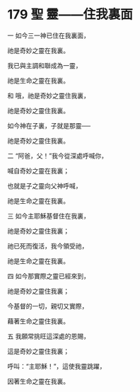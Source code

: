 # 179 聖 靈——住我裏面

一 如今三一神已住在我裏面，

祂是奇妙之靈在我裏。

我已與主調和聯成為一靈，

祂是生命之靈在我裏。

和 哦，祂是奇妙之靈住我裏，

祂是奇妙之靈住我裏。

如今神在子裏，子就是那靈──

祂是奇妙之靈住我裏。

二 “阿爸，父！”我今從深處呼喊你，

喊自奇妙之靈在我裏；

也就是子之靈向父神呼喊，

祂是生命之靈在我裏。

三 如今主耶穌基督住在我裏，

祂是奇妙之靈住我裏；

祂已死而復活，我今領受祂，

祂是生命之靈在我裏。

四 如今那實際之靈已經來到，

祂是奇妙之靈住我裏；

今基督的一切，親切又實際，

藉著生命之靈住我裏。

五 我願常挑旺這深處的恩賜，

這是奇妙之靈住我裏；

呼叫：“主耶穌！”，這使我靈跳躍，

因著生命之靈在我裏。

